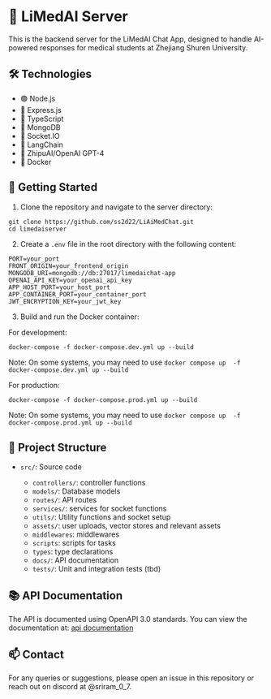 # 🧠 LiMedAI Server

This is the backend server for the LiMedAI Chat App, designed to handle AI-powered responses for medical students at Zhejiang Shuren University.

## 🛠️ Technologies

- 🟢 Node.js
- 🚂 Express.js
- 🔷 TypeScript
- 🍃 MongoDB
- 🔌 Socket.IO
- 🔗 LangChain
- 🤖 ZhipuAI/OpenAI GPT-4
- 🐳 Docker

## 🚀 Getting Started

1. Clone the repository and navigate to the server directory:

```
git clone https://github.com/ss2d22/LiAiMedChat.git
cd limedaiserver
```

2. Create a `.env` file in the root directory with the following content:

```
PORT=your_port
FRONT_ORIGIN=your_frontend_origin
MONGODB_URI=mongodb://db:27017/limedaichat-app
OPENAI_API_KEY=your_openai_api_key
APP_HOST_PORT=your_host_port
APP_CONTAINER_PORT=your_container_port
JWT_ENCRYPTION_KEY=your_jwt_key
```

3. Build and run the Docker container:

For development:

```
docker-compose -f docker-compose.dev.yml up --build
```
Note: On some systems, you may need to use `docker compose up  -f docker-compose.dev.yml up --build`


For production:

```
docker-compose -f docker-compose.prod.yml up --build
```
Note: On some systems, you may need to use `docker compose up  -f docker-compose.prod.yml up --build`

## 📁 Project Structure

- `src/`: Source code

  - `controllers/`: controller functions
  - `models/`: Database models
  - `routes/`: API routes
  - `services/`: services for socket functions
  - `utils/`: Utility functions and socket setup
  - `assets/`: user uploads, vector stores and relevant assets
  - `middlewares`: middlewares
  - `scripts`: scripts for tasks
  - `types`: type declarations
  - `docs/`: API documentation
  - `tests/`: Unit and integration tests (tbd)

## 📚 API Documentation

The API is documented using OpenAPI 3.0 standards. You can view the documentation at:
[api documentation](https://bump.sh/sriramprojects/doc/limedai)

## 📫 Contact

For any queries or suggestions, please open an issue in this repository or reach out on discord at @sriram_0_7.
